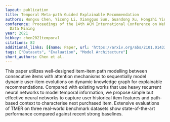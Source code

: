 ```yaml
---
layout: publication
title: Temporal Meta-path Guided Explainable Recommendation
authors: Hongxu Chen, Yicong Li, Xiangguo Sun, Guandong Xu, Hongzhi Yin
conference: Proceedings of the 14th ACM International Conference on Web Search and
  Data Mining
year: 2021
bibkey: chen2021temporal
citations: 82
additional_links: [{name: Paper, url: 'https://arxiv.org/abs/2101.01433'}]
tags: ["Datasets", "Evaluation", "Model Architecture"]
short_authors: Chen et al.
---
```

This paper utilizes well-designed item-item path modelling between
consecutive items with attention mechanisms to sequentially model dynamic
user-item evolutions on dynamic knowledge graph for explainable
recommendations. Compared with existing works that use heavy recurrent neural
networks to model temporal information, we propose simple but effective neural
networks to capture user historical item features and path-based context to
characterise next purchased item. Extensive evaluations of TMER on three
real-world benchmark datasets show state-of-the-art performance compared
against recent strong baselines.